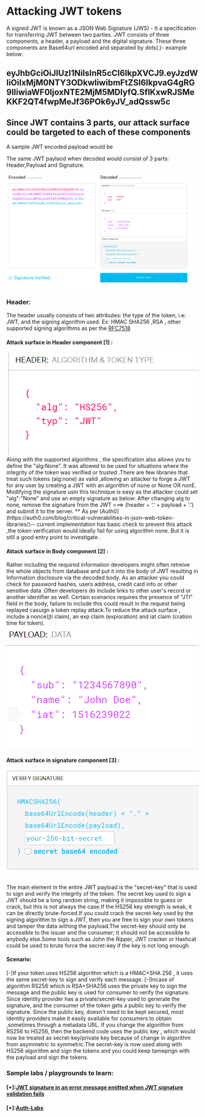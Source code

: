 # Attacking JWT tokens 

A signed JWT is known as a JSON Web Signature (JWS) - It a specification for transferring JWT between two parties.
JWT consists of three components, a header, a payload and the digital signature. These three components are Base64url encoded and separated by dots(.)- example below:
## eyJhbGciOiJIUzI1NiIsInR5cCI6IkpXVCJ9.eyJzdWIiOiIxMjM0NTY3ODkwIiwibmFtZSI6IkpvaG4gRG9lIiwiaWF0IjoxNTE2MjM5MDIyfQ.SflKxwRJSMeKKF2QT4fwpMeJf36POk6yJV_adQssw5c 
## Since JWT contains  3 parts, our attack surface could be targeted to each of these components
A sample JWT encoded payload would be 

The same JWT paylaod  when decoded would consist of 3 parts: Header,Payload and Signature.

<img src="jwt.io.PNG"/>

### Header:
 The header usually consists of two attributes: the type of the token, i.e: JWT, and the signing algorithm used. Ex: HMAC SHA256 ,RSA , other supported signing algorithms as per the [RFC7518](https://tools.ietf.org/html/rfc7518#section-3)
 

 
#### Attack surface in Header component [1] :
 <img src="header.PNG"/>
Along with the supported algorithms , the specification also allows you to define the "alg:None". It was allowed to be used for situations where the integrity of the token was verified or trusted .There are few libraries  that treat such tokens (alg:none) as valid ,allowing an attacker to forge a JWT for any user by creating a JWT with an algorithm of none or None OR nonE. Modifying the signature usin this technique is easy as the attacker could set "alg":"None" and use an empty signature as below:
After changing alg to none, remove the signature from the JWT ===> (header + ‘.’ + payload + ‘.’) and submit it to the server.
** As per [Auth0](https://auth0.com/blog/critical-vulnerabilities-in-json-web-token-libraries/)-- current implementation  has basic check to prevent this attack ,the token verification would ideally fail for using algorithm none. But it is still a good entry point to investigate .


  
#### Attack surface in Body component [2] :
Rather including the required information developers might often retreive the whole objects from database and put it into the body of JWT resulting in Information disclosure via  the decoded body. As an attacker you could check for password hashes, users address, credit card info or other sensitive data .Often developers do include links to other user's record or another identifier as well.
Certain scenarios requires the presence of  "JTI" field in the body, failure to include this could result in the request being replayed casuign a token replay attack.To reduce the attack surface , include a nonce(jti claim), an exp claim (expioration) and iat claim (cration time for token).
  <img src="body.PNG"/>

#### Attack surface in signature component [3] :
 <img src="signature.PNG"/>

The main element in the entire JWT payload is the "secret-key" that is used to sign and verify the integrity of the token.
The secret key used to sign a JWT should be a long random string, making it impossible to guess or crack, but this is not always the case.If the HS256 key strength is weak, it can be directly brute-forced.If you could crack the secret-key used by the signing algorithm to sign a JWT, then you are free to sign your own tokens and tamper the data withing the payload.The secret-key should only be accessible to the issuer and the consumer; it should not be accessible to anybody else.Some tools such as John the Ripper, JWT cracker or Hashcat could be used to brute force the secret-key if the key is not long enough.
#### Scenario:
[-]If your token uses HS256 algorithm which is a HMAC+SHA 256 , it uses the same secret-key to sign and verify each message.
[-]Incase of algorithm RS256 which is RSA+SHA256 uses the private key to sign the message and the public key is used for consumer to verify the signature.
Since identity provider has a private/secret-key used to generate the signature, and the consumer of the token gets a public key to verify the signature. Since the public key, doesn't need to be kept secured, most identity providers make it easily available for consumers to obtain ,sometimes through a metadata URL.
If you change the algorithm from RS256 to HS256, then the backend code uses the public key , which would now be treated as secret-key/private key because of change in algorithm from asymmetric to symmetric.The secret-key is now used along with HS256 algorithm and sign the tokens and you could keep tameprign with the payload and sign the tokens.

### Sample labs / playgrounds to learn:
#### [+]:[JWT signature in an error message emitted when JWT signature validation fails](https://auth0.com/docs/security/cve-2019-7644)
#### [+]:[Auth-Labs](https://authlab.digi.ninja/JWT_Cracking)


